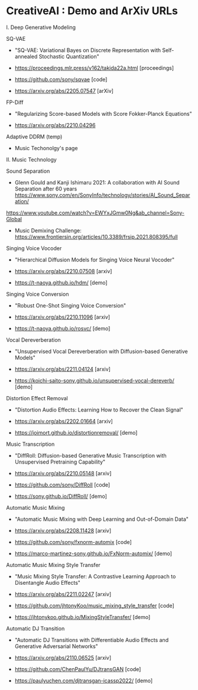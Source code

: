 # CreativeAI : Demo and ArXiv URLs 

I. Deep Generative Modeling 

SQ-VAE 

- "SQ-VAE: Variational Bayes on Discrete Representation with Self-annealed Stochastic Quantization"

- https://proceedings.mlr.press/v162/takida22a.html [proceedings] 

- https://github.com/sony/sqvae [code] 

- https://arxiv.org/abs/2205.07547 [arXiv] 

 

FP-Diff 

- "Regularizing Score-based Models with Score Fokker-Planck Equations"

- https://arxiv.org/abs/2210.04296  

 

Adaptive DDRM (temp) 

- Music Techonolgy's page  

 

II. Music Technology 

  

Sound Separation 

- Glenn Gould and Kanji Ishimaru 2021: A collaboration with AI Sound Separation after 60 years 
  https://www.sony.com/en/SonyInfo/technology/stories/AI_Sound_Separation/ 

 https://www.youtube.com/watch?v=EWYxJGmw0Ng&ab_channel=Sony-Global

-  Music Demixing Challenge: https://www.frontiersin.org/articles/10.3389/frsip.2021.808395/full

  

Singing Voice Vocoder 

- "Hierarchical Diffusion Models for Singing Voice Neural Vocoder"

- https://arxiv.org/abs/2210.07508 [arxiv]

- https://t-naoya.github.io/hdm/ [demo]


Singing Voice Conversion 

- "Robust One-Shot Singing Voice Conversion"

- https://arxiv.org/abs/2210.11096 [arxiv]

- https://t-naoya.github.io/rosvc/ [demo]


Vocal Dereverberation 

- "Unsupervised Vocal Dereverberation with Diffusion-based Generative Models"

- https://arxiv.org/abs/2211.04124 [arxiv]

- https://koichi-saito-sony.github.io/unsupervised-vocal-dereverb/ [demo]
  

Distortion Effect Removal 

- "Distortion Audio Effects: Learning How to Recover the Clean Signal"

- https://arxiv.org/abs/2202.01664 [arxiv]

- https://joimort.github.io/distortionremoval/ [demo]


Music Transcription 

- "DiffRoll: Diffusion-based Generative Music Transcription with Unsupervised Pretraining Capability"

- https://arxiv.org/abs/2210.05148 [arxiv]

- https://github.com/sony/DiffRoll [code]

- https://sony.github.io/DiffRoll/ [demo]


Automatic Music Mixing 

- "Automatic Music Mixing with Deep Learning and Out-of-Domain Data"

- https://arxiv.org/abs/2208.11428 [arxiv]

- https://github.com/sony/fxnorm-automix [code]

- https://marco-martinez-sony.github.io/FxNorm-automix/ [demo]
 

Automatic Music Mixing Style Transfer 

- "Music Mixing Style Transfer: A Contrastive Learning Approach to Disentangle Audio Effects"

- https://arxiv.org/abs/2211.02247 [arxiv]

- https://github.com/jhtonyKoo/music_mixing_style_transfer [code]

- https://jhtonykoo.github.io/MixingStyleTransfer/ [demo]

  

Automatic DJ Transition  

- "Automatic DJ Transitions with Differentiable Audio Effects and Generative Adversarial Networks"

- https://arxiv.org/abs/2110.06525 [arxiv]

- https://github.com/ChenPaulYu/DJtransGAN [code]

- https://paulyuchen.com/djtransgan-icassp2022/ [demo]


